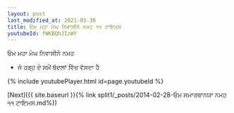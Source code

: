 ```yaml
---
layout: post
last_modified_at: 2021-03-30
title: ਓਮ ਮਹਾ ਮੇਘ ਨਿਵਾਸੀਨੇ ਨਮਹ ੧੧ ਟਾਇਮਸ
youtubeId: fWKBQhJIzWY
---
```

 
 
 ਓਮ ਮਹਾ ਮੇਘ ਨਿਵਾਸੀਨੇ ਨਮਹ  
 
 -  ਜੋ ਹੜ੍ਹ ਦੇ ਸਮੇਂ ਬੱਦਲਾਂ ਵਿੱਚ ਵੱਸਦਾ ਹੈ 
 
  
 
  
 
 
 
 
 
 


{% include youtubePlayer.html id=page.youtubeId %}
 
[Next]({{ site.baseurl }}{% link  split1/_posts/2014-02-28-ਓਮ ਸਮਾਰਥਾਨਯਾ ਨਮਹ ੧੧ ਟਾਇਮਸ.md%})
 
